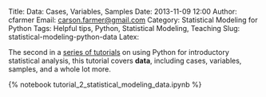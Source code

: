 Title: Data: Cases, Variables, Samples
Date: 2013-11-09 12:00
Author: cfarmer
Email: carson.farmer@gmail.com
Category: Statistical Modeling for Python
Tags: Helpful tips, Python, Statistical Modeling, Teaching
Slug: statistical-modeling-python-data
Latex:

The second in a [series of tutorials] on using Python for introductory 
statistical analysis, this tutorial covers **data**, including cases, variables, 
samples, and a whole lot more.

{% notebook tutorial_2_statistical_modeling_data.ipynb %}

[series of tutorials]: http://www.carsonfarmer.com/category/statistical-modeling-for-python.html
